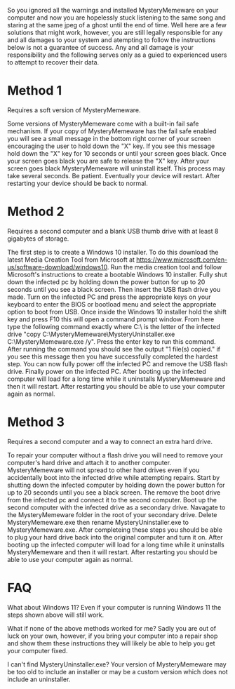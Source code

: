 So you ignored all the warnings and installed MysteryMemeware on your computer and now you are hopelessly stuck listening to the same song and staring at the same jpeg of a ghost until the end of time. Well here are a few solutions that might work, however, you are still legally responsible for any and all damages to your system and atempting to follow the instructions below is not a guarantee of success. Any and all damage is your responsibility and the following serves only as a guied to experienced users to attempt to recover their data.

# Method 1
Requires a soft version of MysteryMemeware.

Some versions of MysteryMemeware come with a built-in fail safe mechanism. If your copy of MysteryMemeware has the fail safe enabled you will see a small message in the bottom right corner of your screen encouraging the user to hold down the "X" key. If you see this message hold down the "X" key for 10 seconds or until your screen goes black. Once your screen goes black you are safe to release the "X" key. After your screen goes black MysteryMemeware will uninstall itself. This process may take several seconds. Be patient. Eventually your device will restart. After restarting your device should be back to normal.

# Method 2
Requires a second computer and a blank USB thumb drive with at least 8 gigabytes of storage.

The first step is to create a Windows 10 installer. To do this download the latest Media Creation Tool from Microsoft at https://www.microsoft.com/en-us/software-download/windows10. Run the media creation tool and follow Microsoft's instructions to create a bootable Windows 10 installer. Fully shut down the infected pc by holding down the power button for up to 20 seconds until you see a black screen. Then insert the USB flash drive you made. Turn on the infected PC and press the appropriate keys on your keyboard to enter the BIOS or bootload menu and select the appropriate option to boot from USB. Once inside the Windows 10 installer hold the shift key and press F10 this will open a command prompt window. From here type the following command exactly where C:\ is the letter of the infected drive "copy C:\MysteryMemeware\MysteryUninstaller.exe C:\MysteryMemeware.exe /y". Press the enter key to run this command. After running the command you should see the output "1 file(s) copied." if you see this message then you have successfully completed the hardest step. You can now fully power off the infected PC and remove the USB flash drive. Finally power on the infected PC. After booting up the infected computer will load for a long time while it uninstalls MysteryMemeware and then it will restart. After restarting you should be able to use your computer again as normal.

# Method 3
Requires a second computer and a way to connect an extra hard drive.

To repair your computer without a flash drive you will need to remove your computer's hard drive and attach it to another computer. MysteryMemeware will not spread to other hard drives even if you accidentally boot into the infected drive while attempting repairs. Start by shutting down the infected computer by holding down the power button for up to 20 seconds until you see a black screen. The remove the boot drive from the infected pc and connect it to the second computer. Boot up the second computer with the infected drive as a secondary drive. Navagate to the MysteryMemeware folder in the root of your secondary drive. Delete MysteryMemeware.exe then rename MysteryUninstaller.exe to MysteryMemeware.exe. After completeing these steps you should be able to plug your hard drive back into the original computer and turn it on. After booting up the infected computer will load for a long time while it uninstalls MysteryMemeware and then it will restart. After restarting you should be able to use your computer again as normal.

# FAQ
What about Windows 11?
Even if your computer is running Windows 11 the steps shown above will still work.

What if none of the above methods worked for me?
Sadly you are out of luck on your own, however, if you bring your computer into a repair shop and show them these instructions they will likely be able to help you get your computer fixed.

I can't find MysteryUninstaller.exe?
Your version of MysteryMemeware may be too old to include an installer or may be a custom version which does not include an uninstaller.
